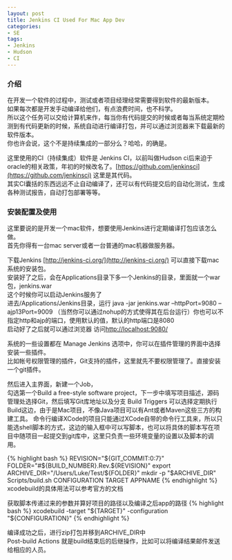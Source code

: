 ```yaml
---
layout: post
title: Jenkins CI Used For Mac App Dev
categories:
- SE
tags:
- Jenkins
- Hudson
- CI
---
```


### 介绍

在开发一个软件的过程中，测试或者项目经理经常需要得到软件的最新版本。  
如果每次都是开发手动编译给他们，有点浪费时间，也不科学。  
所以这个任务可以交给计算机来作，每当你有代码提交的时候或者每当系统定期检测到有代码更新的时候，系统自动进行编译打包，并可以通过浏览器来下载最新的软件版本。  
你也许会说，这个不是持续集成的一部分么？哈哈，的确是。  
  
这里使用的CI（持续集成）软件是 Jenkins CI，以前叫做Hudson ci后来迫于oracle的相关政策，年初的时候改名了。[https://github.com/jenkinsci](https://github.com/jenkinsci)  这里是其代码。   
其实CI囊括的东西远远不止自动编译了，还可以有代码提交后的自动化测试，生成各种测试报告，自动打包部署等等。   

### 安装配置及使用

这里要说的是开发一个mac软件，想要使用Jenkins进行定期编译打包应该怎么做。  
首先你得有一台mac server或者一台普通的mac机器做服务器。  

下载Jenkins [http://jenkins-ci.org/](http://jenkins-ci.org/) 可以直接下载mac系统的安装包。  
安装好了之后，会在Applications目录下多一个Jenkins的目录，里面就一个war包，jenkins.war  
这个时候你可以启动Jenkins服务了  
进去/Applications/Jenkins目录，运行 java -jar jenkins.war –httpPort=9080 –ajp13Port=9009   （当然你可以通过nohup的方式使得其在后台运行）你也可以不指定http和ajp的端口，使用默认的值，默认的http端口是8080  
启动好了之后就可以通过浏览器 访问[http://localhost:9080/](http://localhost:9080/)  
  
系统的一些设置都在 Manage Jenkins 选项中，你可以在插件管理的界面中选择安装一些插件。  
比如帐号权限管理的插件，Git支持的插件，这里就先不要权限管理了。直接安装一个git插件。  
  
然后进入主界面，新建一个Job，  
勾选第一个Build a free-style software project，下一步中填写项目描述，源码管理处选择Git，然后填写Git库地址以及分支
Build Triggers 可以选择定期执行
Build这边，由于是Mac项目，不像Java项目可以有Ant或者Maven这些三方的构建工具。
命令行编译XCode的项目只能通过XCode自带的命令行工具来，所以只能选shell脚本的方式，这边的输入框中可以写脚本，也可以将具体的脚本写在项目中随项目一起提交到git库中，这里只负责一些环境变量的设置以及脚本的调用。

{% highlight bash %}
REVISION="${GIT_COMMIT:0:7}"
FOLDER="#${BUILD_NUMBER}.Rev.${REVISION}"
export ARCHIVE_DIR="/Users/Luke/Test/${FOLDER}"
mkdir -p "$ARCHIVE_DIR"
Scripts/build.sh CONFIGURATION TARGET APPNAME
{% endhighlight %}
xcodebuild的具体用法可以参考官方的文档


获取脚本传递过来的参数并算好项目的路径以及编译之后app的路径
{% highlight bash %}
xcodebuild -target "${TARGET}" -configuration "${CONFIGURATION}"
{% endhighlight %}

编译成功之后，进行zip打包并移到ARCHIVE_DIR中  
Post-build Actions 就是build结束后的后继操作，比如可以将编译结果邮件发送给相应的人员。  
